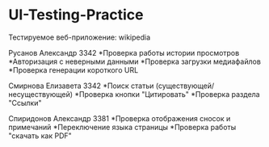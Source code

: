 # UI-Testing-Practice
Тестируемое веб-приложение: wikipedia

Русанов Александр 3342
*Проверка работы истории просмотров
*Авторизация с неверными данными
*Проверка загрузки медиафайлов
*Проверка генерации короткого URL

Смирнова Елизавета 3342
*Поиск статьи (существующей/несуществующей)
*Проверка кнопки "Цитировать"
*Проверка раздела "Ссылки"

Спиридонов Александр 3381
*Проверка отображения сносок и примечаний
*Переключение языка страницы
*Проверка работы "скачать как PDF"
